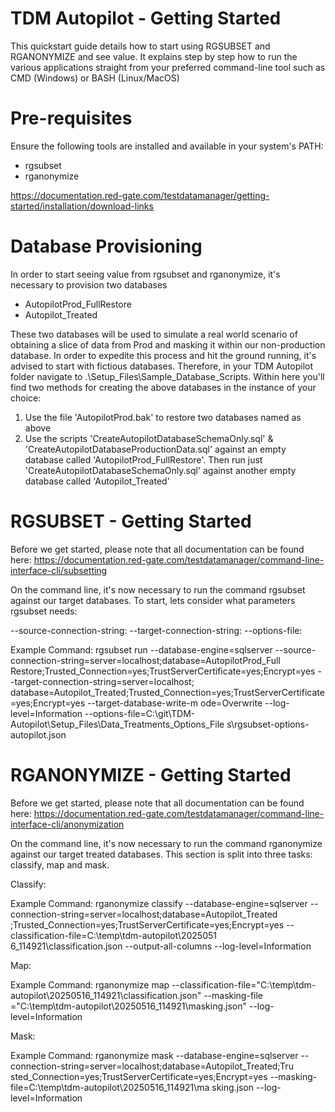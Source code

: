 # TDM Autopilot - Getting Started
This quickstart guide details how to start using RGSUBSET and RGANONYMIZE and see value. It explains step by step how to run the various applications straight from your preferred command-line tool such as CMD (Windows) or BASH (Linux/MacOS)

# Pre-requisites
Ensure the following tools are installed and available in your system's PATH:

- rgsubset
- rganonymize

https://documentation.red-gate.com/testdatamanager/getting-started/installation/download-links

# Database Provisioning
In order to start seeing value from rgsubset and rganonymize, it's necessary to provision two databases

- AutopilotProd_FullRestore
- Autopilot_Treated

These two databases will be used to simulate a real world scenario of obtaining a slice of data from Prod and masking it within our non-production database. In order to expedite this process and hit the ground running, it's advised to start with fictious databases. Therefore, in your TDM Autopilot folder navigate to .\Setup_Files\Sample_Database_Scripts. Within here you'll find two methods for creating the above databases in the instance of your choice:

1) Use the file 'AutopilotProd.bak' to restore two databases named as above
2) Use the scripts 'CreateAutopilotDatabaseSchemaOnly.sql' & 'CreateAutopilotDatabaseProductionData.sql' against an empty database called 'AutopilotProd_FullRestore'. Then run just 'CreateAutopilotDatabaseSchemaOnly.sql' against another empty database called 'Autopilot_Treated'

# RGSUBSET - Getting Started
Before we get started, please note that all documentation can be found here: https://documentation.red-gate.com/testdatamanager/command-line-interface-cli/subsetting

On the command line, it's now necessary to run the command rgsubset against our target databases. To start, lets consider what parameters rgsubset needs:

--source-connection-string:
--target-connection-string:
--options-file:

Example Command: rgsubset run --database-engine=sqlserver --source-connection-string=server=localhost;database=AutopilotProd_Full
Restore;Trusted_Connection=yes;TrustServerCertificate=yes;Encrypt=yes --target-connection-string=server=localhost;
database=Autopilot_Treated;Trusted_Connection=yes;TrustServerCertificate=yes;Encrypt=yes --target-database-write-m
ode=Overwrite --log-level=Information --options-file=C:\git\TDM-Autopilot\Setup_Files\Data_Treatments_Options_File
s\rgsubset-options-autopilot.json

# RGANONYMIZE - Getting Started
Before we get started, please note that all documentation can be found here: https://documentation.red-gate.com/testdatamanager/command-line-interface-cli/anonymization

On the command line, it's now necessary to run the command rganonymize against our target treated databases. This section is split into three tasks: classify, map and mask.

Classify:

Example Command: rganonymize classify --database-engine=sqlserver --connection-string=server=localhost;database=Autopilot_Treated
;Trusted_Connection=yes;TrustServerCertificate=yes;Encrypt=yes --classification-file=C:\temp\tdm-autopilot\2025051
6_114921\classification.json --output-all-columns --log-level=Information

Map:

Example Command: rganonymize map --classification-file="C:\temp\tdm-autopilot\20250516_114921\classification.json" --masking-file
="C:\temp\tdm-autopilot\20250516_114921\masking.json" --log-level=Information

Mask:

Example Command: rganonymize mask --database-engine=sqlserver --connection-string=server=localhost;database=Autopilot_Treated;Tru
sted_Connection=yes;TrustServerCertificate=yes;Encrypt=yes --masking-file=C:\temp\tdm-autopilot\20250516_114921\ma
sking.json --log-level=Information